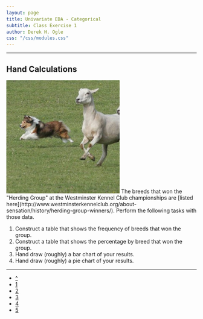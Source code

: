 ```yaml
---
layout: page
title: Univariate EDA - Categorical
subtitle: Class Exercise 1
author: Derek H. Ogle
css: "/css/modules.css"
---
```


----

## Hand Calculations
<img src="../zimgs/sheltie-herding.jpg" alt="Sheltie Herding" class="img-right">
The breeds that won the "Herding Group" at the Westminster Kennel Club championships are [listed here](http://www.westminsterkennelclub.org/about-sensation/history/herding-group-winners/).  Perform the following tasks with those data.

1. Construct a table that shows the frequency of breeds that won the group.
1. Construct a table that shows the percentage by breed that won the group.
1. Hand draw (roughly) a bar chart of your results.
1. Hand draw (roughly) a pie chart of your results.

----

<div class="text-center">
<ul class="pagination pagination-lg">
  <li><a href="index.html">^</a></li>
  <li class="active"><a href="#">1</a></li>
  <li><a href="CE2.html">2</a></li>
  <li><a href="CE3.html">3</a></li>
  <li><a href="CE4.html">4</a></li>
  <li><a href="CE5.html">5</a></li>
</ul>
